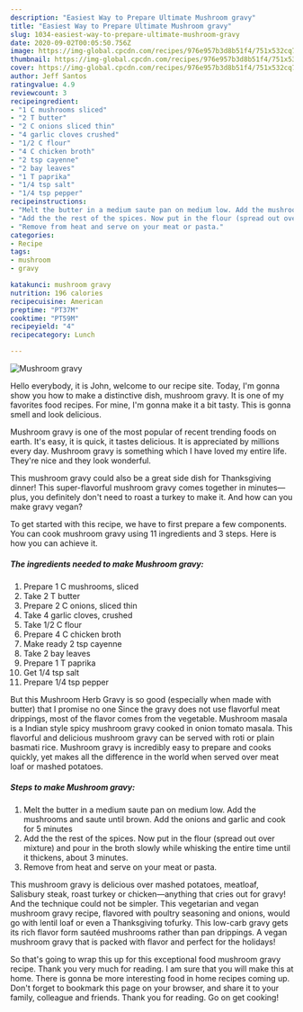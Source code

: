 ```yaml
---
description: "Easiest Way to Prepare Ultimate Mushroom gravy"
title: "Easiest Way to Prepare Ultimate Mushroom gravy"
slug: 1034-easiest-way-to-prepare-ultimate-mushroom-gravy
date: 2020-09-02T00:05:50.756Z
image: https://img-global.cpcdn.com/recipes/976e957b3d8b51f4/751x532cq70/mushroom-gravy-recipe-main-photo.jpg
thumbnail: https://img-global.cpcdn.com/recipes/976e957b3d8b51f4/751x532cq70/mushroom-gravy-recipe-main-photo.jpg
cover: https://img-global.cpcdn.com/recipes/976e957b3d8b51f4/751x532cq70/mushroom-gravy-recipe-main-photo.jpg
author: Jeff Santos
ratingvalue: 4.9
reviewcount: 3
recipeingredient:
- "1 C mushrooms sliced"
- "2 T butter"
- "2 C onions sliced thin"
- "4 garlic cloves crushed"
- "1/2 C flour"
- "4 C chicken broth"
- "2 tsp cayenne"
- "2 bay leaves"
- "1 T paprika"
- "1/4 tsp salt"
- "1/4 tsp pepper"
recipeinstructions:
- "Melt the butter in a medium saute pan on medium low. Add the mushrooms and saute until brown. Add the onions and garlic and cook for 5 minutes"
- "Add the the rest of the spices. Now put in the flour (spread out over mixture) and pour in the broth slowly while whisking the entire time until it thickens, about 3 minutes."
- "Remove from heat and serve on your meat or pasta."
categories:
- Recipe
tags:
- mushroom
- gravy

katakunci: mushroom gravy 
nutrition: 196 calories
recipecuisine: American
preptime: "PT37M"
cooktime: "PT59M"
recipeyield: "4"
recipecategory: Lunch

---
```



![Mushroom gravy](https://img-global.cpcdn.com/recipes/976e957b3d8b51f4/751x532cq70/mushroom-gravy-recipe-main-photo.jpg)

Hello everybody, it is John, welcome to our recipe site. Today, I'm gonna show you how to make a distinctive dish, mushroom gravy. It is one of my favorites food recipes. For mine, I'm gonna make it a bit tasty. This is gonna smell and look delicious.

Mushroom gravy is one of the most popular of recent trending foods on earth. It's easy, it is quick, it tastes delicious. It is appreciated by millions every day. Mushroom gravy is something which I have loved my entire life. They're nice and they look wonderful.

This mushroom gravy could also be a great side dish for Thanksgiving dinner! This super-flavorful mushroom gravy comes together in minutes—plus, you definitely don&#39;t need to roast a turkey to make it. And how can you make gravy vegan?


To get started with this recipe, we have to first prepare a few components. You can cook mushroom gravy using 11 ingredients and 3 steps. Here is how you can achieve it.

<!--inarticleads1-->

##### The ingredients needed to make Mushroom gravy:

1. Prepare 1 C mushrooms, sliced
1. Take 2 T butter
1. Prepare 2 C onions, sliced thin
1. Take 4 garlic cloves, crushed
1. Take 1/2 C flour
1. Prepare 4 C chicken broth
1. Make ready 2 tsp cayenne
1. Take 2 bay leaves
1. Prepare 1 T paprika
1. Get 1/4 tsp salt
1. Prepare 1/4 tsp pepper


But this Mushroom Herb Gravy is so good (especially when made with butter) that I promise no one Since the gravy does not use flavorful meat drippings, most of the flavor comes from the vegetable. Mushroom masala is a Indian style spicy mushroom gravy cooked in onion tomato masala. This flavorful and delicious mushroom gravy can be served with roti or plain basmati rice. Mushroom gravy is incredibly easy to prepare and cooks quickly, yet makes all the difference in the world when served over meat loaf or mashed potatoes. 

<!--inarticleads2-->

##### Steps to make Mushroom gravy:

1. Melt the butter in a medium saute pan on medium low. Add the mushrooms and saute until brown. Add the onions and garlic and cook for 5 minutes
1. Add the the rest of the spices. Now put in the flour (spread out over mixture) and pour in the broth slowly while whisking the entire time until it thickens, about 3 minutes.
1. Remove from heat and serve on your meat or pasta.


This mushroom gravy is delicious over mashed potatoes, meatloaf, Salisbury steak, roast turkey or chicken—anything that cries out for gravy! And the technique could not be simpler. This vegetarian and vegan mushroom gravy recipe, flavored with poultry seasoning and onions, would go with lentil loaf or even a Thanksgiving tofurky. This low-carb gravy gets its rich flavor form sautéed mushrooms rather than pan drippings. A vegan mushroom gravy that is packed with flavor and perfect for the holidays! 

So that's going to wrap this up for this exceptional food mushroom gravy recipe. Thank you very much for reading. I am sure that you will make this at home. There is gonna be more interesting food in home recipes coming up. Don't forget to bookmark this page on your browser, and share it to your family, colleague and friends. Thank you for reading. Go on get cooking!

